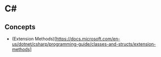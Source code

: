 # C#

## Concepts
* (Extension Methods)[https://docs.microsoft.com/en-us/dotnet/csharp/programming-guide/classes-and-structs/extension-methods]
